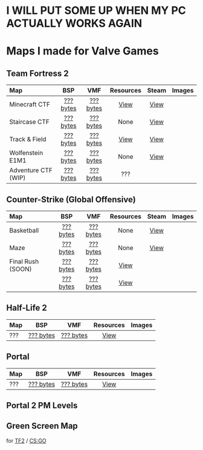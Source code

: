 # I WILL PUT SOME UP WHEN MY PC ACTUALLY WORKS AGAIN
# Maps I made for Valve Games

## Team Fortress 2

| Map                 | BSP                                     | VMF                                      | Resources            | Steam                                                                     | Images                                                                                                                           |
|:--------------------|:-------------------------------------:|:-------------------------------------:|:--------------------:|:-------------------------------------------------------------------------:|----------------------------------------------------------------------------------------------------------------------------------|
| Minecraft CTF       |[??? bytes]()                            |[??? bytes]()                             | [View]()             | [View](https://steamcommunity.com/sharedfiles/filedetails/?id=550867966)  |                                                                                                                                  |
| Staircase CTF       |[??? bytes]()                            |[??? bytes]()                             | None                 | [View](https://steamcommunity.com/sharedfiles/filedetails/?id=618813870)  |                                                                                                                                  |
| Track & Field       |[??? bytes]()                            |[??? bytes]()                             | [View]()             | [View](https://steamcommunity.com/sharedfiles/filedetails/?id=709835511)  |                                                                                                                                  |
| Wolfenstein E1M1    |[??? bytes]()                            |[??? bytes]()                             | None                 | [View](https://steamcommunity.com/sharedfiles/filedetails/?id=690171804)  |                                                                                                                                  |
| Adventure CTF (WIP) |[??? bytes](files/tf2/ctf_adventure.bsp) |[??? bytes](files/tf2/ctf_adventure.vmf)  | ???                  |                                                                           |                                                                                                                                  |

## Counter-Strike (Global Offensive)

| Map                 | BSP                                   | VMF                                   | Resources            | Steam                                                                     | Images                                                                                                                           |
|:--------------------|:-------------------------------------:|:-------------------------------------:|:--------------------:|:-------------------------------------------------------------------------:|----------------------------------------------------------------------------------------------------------------------------------|
| Basketball          |[??? bytes]()                          |[??? bytes]()                          | None                 | [View](https://steamcommunity.com/sharedfiles/filedetails/?id=760997513)  |                                                                                                                                  |
| Maze                |[??? bytes]()                          |[??? bytes]()                          | None                 | [View](https://steamcommunity.com/sharedfiles/filedetails/?id=775583162)  |                                                                                                                                  |
| Final Rush (SOON)   |[??? bytes]()                          |[??? bytes]()                          | [View]()             |                                                                           |                                                                                                                                  |
|                     |[??? bytes]()                          |[??? bytes]()                          | [View]()             |                                                                           |                                                                                                                                  |

## Half-Life 2

| Map                 | BSP                                   | VMF                                   | Resources            | Images                                                                                                                           |
|:--------------------|:-------------------------------------:|:-------------------------------------:|:--------------------:|----------------------------------------------------------------------------------------------------------------------------------|
| ???                 |[??? bytes]()                          |[??? bytes]()                          | [View]()             |                                                                                                                                  |

## Portal

| Map                 | BSP                                   | VMF                                   | Resources            | Images                                                                                                                           |
|:--------------------|:-------------------------------------:|:-------------------------------------:|:--------------------:|----------------------------------------------------------------------------------------------------------------------------------|
| ???                 |[??? bytes]()                          |[??? bytes]()                          | [View]()             |                                                                                                                                  |

## Portal 2 PM Levels

## Green Screen Map
for [TF2]() / [CS:GO]()

